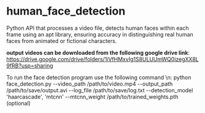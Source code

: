 # human_face_detection
Python API that processes a video file, detects human faces within each frame using an apt library, ensuring accuracy in distinguishing real human faces from animated or fictional characters.

**output videos can be downloaded from the following google drive link**: https://drive.google.com/drive/folders/1iVfHMxvIg1S8ULUUmWQ0izegXX8L9fRB?usp=sharing


To run the face detection program use the following command \n:
python face_detection.py --video_path /path/to/video.mp4 --output_path /path/to/save/output.avi --log_file /path/to/save/log.txt --detection_model 'haarcascade', 'mtcnn' --mtcnn_weight /path/to/trained_weights.pth (optional)
